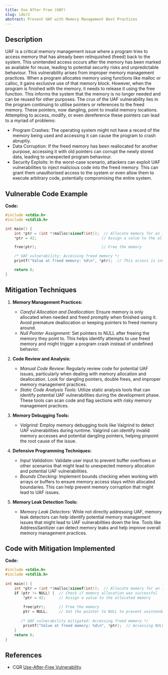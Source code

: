 ```yaml
---
title: Use After Free (UAF)
slug: idor2
abstract: Prevent UAF with Memory Management Best Practices
---
```


## Description
UAF is a critical memory management issue where a program tries to access memory that has already been relinquished (freed) back to the system. This unintended access occurs after the memory has been marked as available for reuse, leading to potential security risks and unpredictable behaviour.
This vulnerability arises from improper memory management practices. When a program allocates memory using functions like malloc or calloc, it gains exclusive use of that memory block. However, when the program is finished with the memory, it needs to release it using the free function. This informs the system that the memory is no longer needed and can be reused for other purposes.
The crux of the UAF vulnerability lies in the program continuing to utilise pointers or references to the freed memory. These pointers, now dangling, point to invalid memory locations. Attempting to access, modify, or even dereference these pointers can lead to a myriad of problems:
* Program Crashes: The operating system might not have a record of the memory being used and accessing it can cause the program to crash abruptly.
* Data Corruption: If the freed memory has been reallocated for another purpose, accessing it with old pointers can corrupt the newly stored data, leading to unexpected program behaviour.
* Security Exploits: In the worst-case scenario, attackers can exploit UAF vulnerabilities to inject malicious code into the freed memory. This can grant them unauthorised access to the system or even allow them to execute arbitrary code, potentially compromising the entire system.


## Vulnerable Code Example
**Code:**
```C
#include <stdio.h>
#include <stdlib.h>

int main() {
    int *ptr = (int *)malloc(sizeof(int));  // Allocate memory for an integer
    *ptr = 42;                             // Assign a value to the allocated memory

    free(ptr);                             // Free the memory

    /* UAF vulnerability: Accessing freed memory */
    printf("Value at freed memory: %d\n", *ptr);  // This access is invalid and can lead to unpredictable behavior

    return 0;
}

```




## Mitigation Techniques
1. **Memory Management Practices:**
   - *Careful Allocation and Deallocation:* Ensure memory is only allocated when needed and freed promptly when finished using it. Avoid premature deallocation or keeping pointers to freed memory around.
   - *Null Pointer Assignment:* Set pointers to NULL after freeing the memory they point to. This helps identify attempts to use freed memory and might trigger a program crash instead of undefined behavior.

2. **Code Review and Analysis:**
   - *Manual Code Review:* Regularly review code for potential UAF issues, particularly when dealing with memory allocation and deallocation. Look for dangling pointers, double frees, and improper memory management practices.
   - *Static Code Analysis Tools:* Utilize static analysis tools that can identify potential UAF vulnerabilities during the development phase. These tools can scan code and flag sections with risky memory management practices.

3. **Memory Debugging Tools:**
   - *Valgrind:* Employ memory debugging tools like Valgrind to detect UAF vulnerabilities during runtime. Valgrind can identify invalid memory accesses and potential dangling pointers, helping pinpoint the root cause of the issue.

4. **Defensive Programming Techniques:**
   - *Input Validation:* Validate user input to prevent buffer overflows or other scenarios that might lead to unexpected memory allocation and potential UAF vulnerabilities.
   - *Bounds Checking:* Implement bounds checking when working with arrays or buffers to ensure memory access stays within allocated boundaries. This can help prevent memory corruption that might lead to UAF issues.

5. **Memory Leak Detection Tools:**
   - *Memory Leak Detectors:* While not directly addressing UAF, memory leak detectors can help identify potential memory management issues that might lead to UAF vulnerabilities down the line. Tools like AddressSanitizer can detect memory leaks and help improve overall memory management practices.



## Code with Mitigation Implemented
**Code:**
```C
#include <stdio.h>
#include <stdlib.h>
 
int main() {
	int *ptr = (int *)malloc(sizeof(int));  // Allocate memory for an integer
	if (ptr != NULL) {  // Check if memory allocation was successful
    	*ptr = 42;   	// Assign a value to the allocated memory
 
        free(ptr);   	// Free the memory
    	ptr = NULL;  	// Set the pointer to NULL to prevent unintended access
 
 	   /* UAF vulnerability mitigated: Accessing freed memory */
        printf("Value at freed memory: %d\n", *ptr);  // Accessing NULL pointer, no longer points to freed memory
	}
	return 0;
}
```

## References
- CQR [Use-After-Free Vulnerability](https://cqr.company/web-vulnerabilities/use-after-free-vulnerability/)